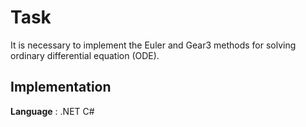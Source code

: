 # Task
It is necessary to implement the Euler and Gear3 methods for solving ordinary differential equation (ODE).

## Implementation
**Language** : .NET C#